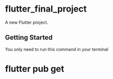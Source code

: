 # flutter_final_project

A new Flutter project.

## Getting Started

You only need to run this command in your terminal 

# flutter pub get
